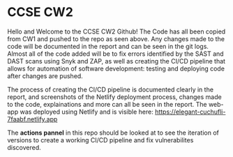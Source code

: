 # CCSE CW2
Hello and Welcome to the CCSE CW2 Github! The Code has all been copied from CW1 and pushed to the repo as seen above. Any changes made to the code will be documented in the report and can be seen in the git logs. Almost all of the code added will be to fix errors identified by the SAST and DAST scans using Snyk and ZAP, as well as creating the CI/CD pipeline that allows for automation of software development: testing and deploying code after changes are pushed.


The process of creating the CI/CD pipeline is documented clearly in the report, and screenshots of the Netlify deployment process, changes made to the code, explainations and more can all be seen in the report. The web-app was deployed using Netlify and is visible here: https://elegant-cuchufli-7faabf.netlify.app


The **actions pannel** in this repo should be looked at to see the iteration of versions to create a working CI/CD pipeline and fix vulnerabilites discovered. 


